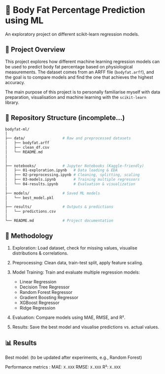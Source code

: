 # 🧠 Body Fat Percentage Prediction using ML
An exploratory project on different scikit-learn regression models.
## 📌 Project Overview
This project explores how different machine learning regression models can be used to predict body fat percentage based on physiological measurements.
The dataset comes from an ARFF file (`bodyfat.arff`), and the goal is to compare models and find the one that achieves the highest accuracy.

The main purpose of this project is to personally familiarise myself with data preparation, visualisation and machine learning with the `scikit-learn` library.

## 📂 Repository Structure (incomplete...)
```bash
bodyfat-ml/
│
├── data/                 # Raw and preprocessed datasets
│   ├── bodyfat.arff
│   ├── clean_df.csv
│   └── README.md
│ 
│
├── notebooks/            # Jupyter Notebooks (Kaggle-friendly)
│   ├── 01-exploration.ipynb   # Data loading & EDA
│   ├── 02-preprocessing.ipynb # Cleaning, splitting, scaling
│   ├── 03-models.ipynb        # Training multiple regressors
│   └── 04-results.ipynb       # Evaluation & visualization
│
├── models/               # Saved ML models
│   └── best_model.pkl
│
├── results/              # Outputs & predictions
│   └── predictions.csv
│
└── README.md             # Project documentation
```
## 🔬 Methodology

1. Exploration: Load dataset, check for missing values, visualise distributions & correlations.
2. Preprocessing: Clean data, train-test split, apply feature scaling.
3. Model Training: Train and evaluate multiple regression models:
    - Linear Regression
    - Decision Tree Regressor
    - Random Forest Regressor
    - Gradient Boosting Regressor
    - XGBoost Regressor
    - Ridge Regression

4. Evaluation: Compare models using MAE, RMSE, and R².
5. Results: Save the best model and visualise predictions vs. actual values.

## 📊 Results

Best model: (to be updated after experiments, e.g., Random Forest)

Performance metrics :
MAE: `X.XXX`
RMSE: `X.XXX`
R²: `X.XXX`


